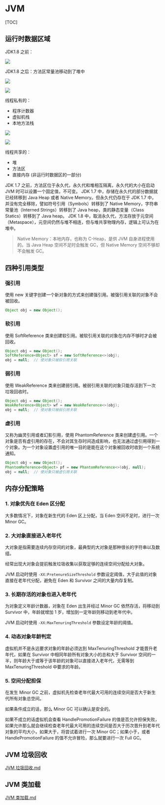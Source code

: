 # JVM

[TOC]

## 运行时数据区域

JDK1.8 之前：

![](_v_images/20190724095839908_26319.png)

JDK1.8 之后：方法区常量池移动到了堆中

![](_v_images/20190724095845858_951.png)

![](_v_images/20190730204826297_5937.png)

线程私有的：

- 程序计数器
- 虚拟机栈
- 本地方法栈

![](_v_images/20190729220057126_12695.png)

![](_v_images/20190729220133087_4914.png)

线程共享的：

- 堆
- 方法区
- 直接内存 (非运行时数据区的一部分)

JDK 1.7 之前，方法区位于永久代，永久代和堆相互隔离，永久代的大小在启动 JVM 时可以设置一个固定值，不可变。
JDK 1.7 中，存储在永久代的部分数据就已经转移到 Java Heap 或者 Native Memory。但永久代仍存在于 JDK 1.7 中，并没有完全移除，譬如符号引用（Symbols）转移到了 Native Memory，字符串常量池（Interned Strings）转移到了 Java heap，类的静态变量（Class Statics）转移到了 Java heap。
JDK 1.8 中，取消永久代，方法存放于元空间（Metaspace），元空间仍然与堆不相连，但与堆共享物理内存，逻辑上可认为在堆中。

> Native Memory：本地内存，也称为 C-Heap，是供 JVM 自身进程使用的。当 Java Heap 空间不足时会触发 GC，但 Native Memory 空间不够却不会触发 GC。

## 四种引用类型

### 强引用

使用 new 关键字创建一个新对象的方式来创建强引用。被强引用关联的对象不会被回收。

```java
Object obj = new Object();
```

### 软引用

使用 SoftReference 类来创建软引用。被软引用关联的对象在内存不够时才会被回收。

```java
Object obj = new Object();
SoftReference<Object> sf = new SoftReference<>(obj);
obj = null;  // 使对象只被软引用关联
```

### 弱引用

使用 WeakReference 类来创建弱引用。被弱引用关联的对象只能存活到下一次垃圾回收时。

```java
Object obj = new Object();
WeakReference<Object> wf = new WeakReference<>(obj);
obj = null;  // 使对象只被弱引用关联
```

### 虚引用

又称为幽灵引用或者幻影引用，使用 PhantomReference 类来创建虚引用。一个对象是否有虚引用的存在，不会对其生存时间造成影响，也无法通过虚引用得到一个对象。为一个对象设置虚引用的唯一目的是能在这个对象被回收时收到一个系统通知。

```java
Object obj = new Object();
PhantomReference<Object> pf = new PhantomReference<>(obj, null);
obj = null;  // 使对象只被虚引用关联
```

## 内存分配策略

### 1. 对象优先在 Eden 区分配

大多数情况下，对象在新生代的 Eden 区上分配，当 Eden 空间不足时，进行一次 Minor GC。

### 2. 大对象直接进入老年代

大对象是指需要连续内存空间的对象，最典型的大对象是那种很长的字符串以及数组。

经常出现大对象会提前触发垃圾收集以获取足够的连续空间分配给大对象。

JVM 启动时使用 `-XX:PretenureSizeThreshold` 参数设定阈值，大于此值的对象直接在老年代分配，避免在 Eden 和 Survivor 之间的大量内存复制。

### 3. 长期存活的对象也进入老年代

为对象定义年龄计数器，对象在 Eden 出生并经过 Minor GC 依然存活，将移动到 Survivor 中，年龄就增加 1 岁，增加到一定年龄则移动到老年代中。

JVM 启动时使用 `-XX:MaxTenuringThreshold` 参数设定年龄的阈值。

### 4. 动态对象年龄判定

虚拟机并不是永远要求对象的年龄必须达到 MaxTenuringThreshold 才能晋升老年代，如果在 Survivor 中相同年龄所有对象大小的总和大于 Survivor 空间的一半，则年龄大于或等于该年龄的对象可以直接进入老年代，无需等到 MaxTenuringThreshold 中要求的年龄。

### 5. 空间分配担保

在发生 Minor GC 之前，虚拟机先检查老年代最大可用的连续空间是否大于新生代所有对象总空间。

如果条件成立的话，那么 Minor GC 可以确认是安全的。

如果不成立的话虚拟机会查看 HandlePromotionFailure 的值是否允许担保失败，如果允许那么就会继续检查老年代最大可用的连续空间是否大于历次晋升到老年代对象的平均大小，如果大于，将尝试着进行一次 Minor GC；如果小于，或者 HandlePromotionFailure 的值不允许冒险，那么就要进行一次 Full GC。

## JVM 垃圾回收

[JVM 垃圾回收.md](JVM%20垃圾回收.md)

## JVM 类加载

[JVM 类加载.md](JVM%20类加载.md)
